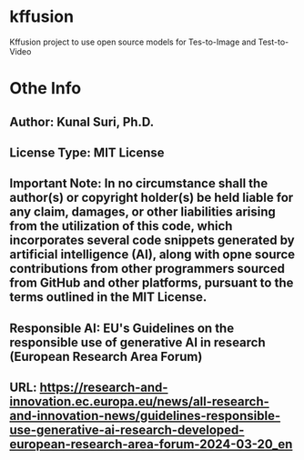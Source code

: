 # kffusion
Kffusion project to use open source models for Tes-to-Image and Test-to-Video

# Othe Info
## Author:           Kunal Suri, Ph.D.
## License Type:     MIT License
## Important Note:   In no circumstance shall the author(s) or copyright holder(s) be held liable for any claim, damages, or other liabilities arising from the utilization of this code, which incorporates several code snippets generated by artificial intelligence (AI), along with opne source contributions from other programmers sourced from GitHub and other platforms, pursuant to the terms outlined in the MIT License.

## Responsible AI:   EU's Guidelines on the responsible use of generative AI in research (European Research Area Forum) 
## URL:              https://research-and-innovation.ec.europa.eu/news/all-research-and-innovation-news/guidelines-responsible-use-generative-ai-research-developed-european-research-area-forum-2024-03-20_en


